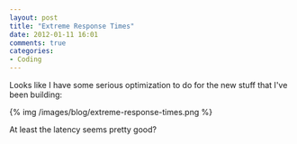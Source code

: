 ```yaml
---
layout: post
title: "Extreme Response Times"
date: 2012-01-11 16:01
comments: true
categories: 
- Coding
---
```


Looks like I have some serious optimization to do for the new stuff that I've
been building:

{% img /images/blog/extreme-response-times.png %}

At least the latency seems pretty good?
